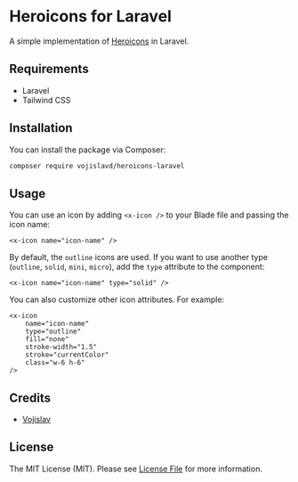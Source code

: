# Heroicons for Laravel

A simple implementation of <a href="https://heroicons.com/" target="_blank">Heroicons</a> in Laravel.

## Requirements

- Laravel
- Tailwind CSS

## Installation

You can install the package via Composer:

```bash
composer require vojislavd/heroicons-laravel
```

## Usage

You can use an icon by adding `<x-icon />` to your Blade file and passing the icon name:

```blade
<x-icon name="icon-name" />
```

By default, the `outline` icons are used. If you want to use another type (`outline`, `solid`, `mini`, `micro`), add the `type` attribute to the component:

```blade
<x-icon name="icon-name" type="solid" />
```

You can also customize other icon attributes. For example:

```blade
<x-icon 
    name="icon-name" 
    type="outline" 
    fill="none" 
    stroke-width="1.5" 
    stroke="currentColor" 
    class="w-6 h-6" 
/>
```
## Credits

- [Vojislav](https://vojislavd.com/)

## License

The MIT License (MIT). Please see [License File](LICENSE.md) for more information.
